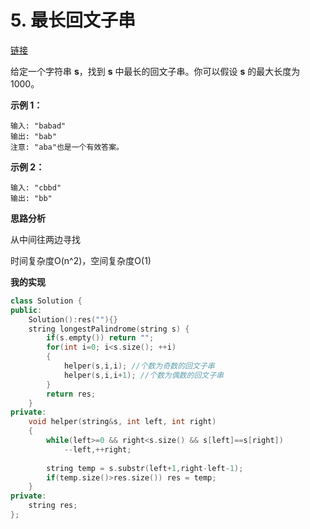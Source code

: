 # 5. 最长回文子串

[链接](https://leetcode-cn.com/problems/longest-palindromic-substring/description/)

给定一个字符串 **s**，找到 **s** 中最长的回文子串。你可以假设 **s** 的最大长度为1000。

**示例 1：**

```
输入: "babad"
输出: "bab"
注意: "aba"也是一个有效答案。
```

**示例 2：**

```
输入: "cbbd"
输出: "bb"
```

**思路分析**

从中间往两边寻找

时间复杂度O(n^2)，空间复杂度O(1)

**我的实现**

```c++
class Solution {
public:
    Solution():res(""){}
    string longestPalindrome(string s) {
        if(s.empty()) return "";
        for(int i=0; i<s.size(); ++i)
        {
            helper(s,i,i); //个数为奇数的回文子串
            helper(s,i,i+1); //个数为偶数的回文子串
        }
        return res;
    }
private:
    void helper(string&s, int left, int right)
    {
        while(left>=0 && right<s.size() && s[left]==s[right])
            --left,++right;
        
        string temp = s.substr(left+1,right-left-1);
        if(temp.size()>res.size()) res = temp;
    }
private:
    string res;
};
```

